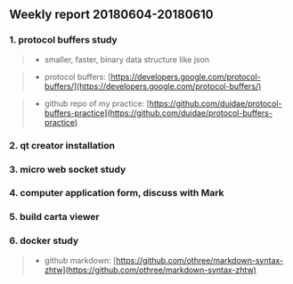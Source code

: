 ## Weekly report 20180604-20180610

### 1. protocol buffers study
>* smaller, faster, binary data structure like json

>* protocol buffers: [https://developers.google.com/protocol-buffers/](https://developers.google.com/protocol-buffers/)

>* github repo of my practice: [https://github.com/duidae/protocol-buffers-practice](https://github.com/duidae/protocol-buffers-practice)

### 2. qt creator installation
### 3. micro web socket study
### 4. computer application form, discuss with Mark
### 5. build carta viewer
### 6. docker study


>* github markdown: [https://github.com/othree/markdown-syntax-zhtw](https://github.com/othree/markdown-syntax-zhtw)
